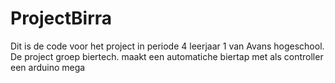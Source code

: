 # ProjectBirra

Dit is de code voor het project in periode 4 leerjaar 1 van Avans hogeschool. 
De project groep biertech. maakt een automatiche biertap met als controller een arduino mega

